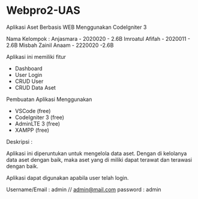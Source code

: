 # Webpro2-UAS
Aplikasi Aset Berbasis WEB
Menggunakan CodeIgniter 3

Nama Kelompok :
Anjasmara 	        - 2020020 - 2.6B
Imroatul Afifah     - 2020011 - 2.6B
Misbah Zainil Anaam - 2220020	-2.6B

Aplikasi ini memiliki fitur
- Dashboard
- User Login
- CRUD User
- CRUD Data Aset

Pembuatan Aplikasi Menggunakan
- VSCode (free)
- CodeIgniter 3 (free)
- AdminLTE 3	(free)
- XAMPP		(free)


Deskripsi :

Aplikasi ini diperuntukan untuk mengelola data aset. Dengan di kelolanya data aset
dengan baik, maka aset yang di miliki dapat terawat dan terawasi dengan baik.

Aplikasi dapat digunakan apabila user telah login. 

Username/Email  : admin // admin@mail.com
password	      : admin

